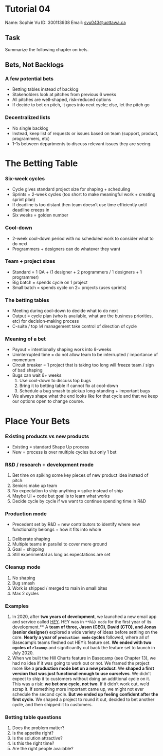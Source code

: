 # Tutorial 04
Name: Sophie Vu
ID: 300113938
Email: svu043@uottawa.ca


## Task

Summarize the following chapter on bets.


## Bets, Not Backlogs

### A few potential bets

- Betting tables instead of backlog
- Stakeholders look at pitches from previous 6 weeks
- All pitches are well-shaped, risk-reduced options
- If decide to bet on pitch, it goes into next cycle; else, let the pitch go

### Decentralized lists

- No single backlog
- Instead, keep list of requests or issues based on team (support, product, programmers, etc)
- 1-1s between departments to discuss relevant issues they are seeing

# The Betting Table

### Six-week cycles

- Cycle gives standard project size for shaping + scheduling
- Sprints = 2-week cycles (too short to make meaningful work + creating sprint plan)
- If deadline is too distant then team doesn’t use time efficiently until deadline creeps in
- Six weeks = golden number

### Cool-down

- 2-week cool-down period with no scheduled work to consider what to do next
- Programmers + designers can do whatever they want

### Team + project sizes

- Standard = 1 QA + (1 designer + 2 programmers / 1 designers + 1 programmer)
- Big batch = spends cycle on 1 project
- Small batch = spends cycle on 2+ projects (uses sprints)

### The betting tables

- Meeting during cool-down to decide what to do next
- Output = cycle plan (who is available, what are the business priorities, etc) for decision-making process
- C-suite / top lvl management take control of direction of cycle

### Meaning of a bet

- Payout = intentionally shaping work into 6-weeks
- Uninterrupted time = do not allow team to be interrupted / importance of momentum
- Circuit breaker = 1 project that is taking too long will freeze team / sign of bad shaping
- Bugs can wait 6+ weeks
    1. Use cool-down to discuss top bugs
    2. Bring it to betting table if cannot fix at cool-down
    3. Schedule a bug smash to pickup long-standing + important bugs
- We always shape what the end looks like for that cycle and that we keep our options open to change course.

# Place Your Bets

### Existing products vs new products

- Existing = standard Shape Up process
- New = process is over multiple cycles but only 1 bet

### R&D / research + development mode

1. Bet time on spiking some key pieces of new product idea  instead of pitch
2. Seniors make up team
3. No expectation to ship anything = spike instead of ship
4. Maybe UI + code but goal is to learn what works 
5. Decide cycle by cycle if we want to continue spending time in R&D

### Production mode

- Precedent set by R&D = new contributors to identify where new functionality belongs + how it fits into whole
1. Deliberate shaping
2. Multiple teams in parallel to cover more ground
3. Goal = shipping
4. Still experimental as long as expectations are set

### Cleanup mode

1. No shaping
2. Bug smash
3. Work is shipped / merged to main in small bites
4. Max 2 cycles

### Examples

1. In 2020, after **two years of development**, we launched a new email app and service called [HEY](https://hey.com/). HEY was in `**R&D mode`  for the first year of its development.** A **team of three, Jason (CEO),  David (CTO), and Jonas (senior designer)** explored a wide variety of ideas before settling on the core. **Nearly a year of `production mode` cycles** followed, where all of Basecamp’s teams fleshed out HEY’s feature set. **We ended with two cycles of `cleanup`** and significantly cut back the feature set to launch in July 2020.
2. When we built the Hill Charts feature in Basecamp (see Chapter 13), we had no idea if it was going to work out or not. We framed the project more like a **production mode bet on a new product**. We **shaped a first version that was just functional enough to use ourselves**. We didn’t expect to ship it to customers without doing an additional cycle on it. This was a risk: **we bet one cycle, not two**. If it didn’t work out, we’d scrap it. If something more important came up, we might not ever schedule the second cycle. **But we ended up feeling confident after the first cycle.** We shaped a project to round it out, decided to bet another cycle, and then shipped it to customers.

### Betting table questions

1. Does the problem matter?
2. Is the appetite right?
3. Is the solution attractive?
4. Is this the right time?
5. Are the right people available?
